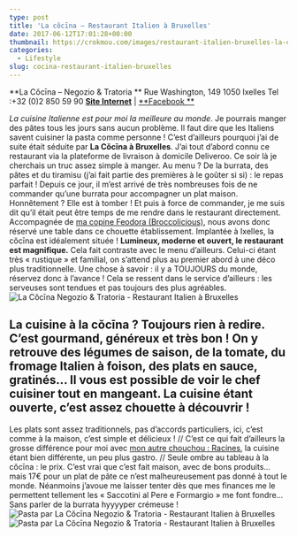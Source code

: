 ```yaml
---
type: post
title: 'La cŏcīna – Restaurant Italien à Bruxelles'
date: 2017-06-12T17:01:28+00:00
thumbnail: https://crokmou.com/images/restaurant-italien-bruxelles-la-cocina-crokmou-blog-cuisine-voyage-belgique-5.jpg
categories:
  - Lifestyle
slug: cocina-restaurant-italien-bruxelles
---
```


**La Cŏcīna – Negozio & Tratoria **
Rue Washington, 149
1050 Ixelles
Tel :+32 (0)2 850 59 90
[**Site Internet**](http://www.cocina.be/) | [**Facebook **](https://www.facebook.com/cocinabrussels/)

_La cuisine Italienne est pour moi la meilleure au monde_. Je pourrais manger des pâtes tous les jours sans aucun problème. Il faut dire que les Italiens savent cuisiner la pasta comme personne ! C’est d’ailleurs pourquoi j’ai de suite était séduite par **La Cŏcīna à Bruxelles**. J’ai tout d’abord connu ce restaurant via la plateforme de livraison à domicile Deliveroo. Ce soir là je cherchais un truc assez simple à manger. Au menu ? De la burrata, des pâtes et du tiramisu (j’ai fait partie des premières à le goûter si si) : le repas parfait ! Depuis ce jour, il m’est arrivé de très nombreuses fois de ne commander qu’une burrata pour accompagner un plat maison. Honnêtement ? Elle est à tomber ! Et puis à force de commander, je me suis dit qu’il était peut être temps de me rendre dans le restaurant directement. Accompagnée de [ma copine Feodora (Broccolicious)](http://broccolicious.net/), nous avons donc réservé une table dans ce chouette établissement. Implantée à Ixelles, la cŏcīna est idéalement située ! **Lumineux, moderne et ouvert, le restaurant est magnifique.** Cela fait contraste avec le menu d’ailleurs. Celui-ci étant très « rustique » et familial, on s’attend plus au premier abord à une déco plus traditionnelle. Une chose à savoir : il y a TOUJOURS du monde, réservez donc à l’avance ! Cela se ressent dans le service d’ailleurs : les serveuses sont tendues et pas toujours des plus agréables.   ![La Cŏcīna Negozio & Tratoria - Restaurant Italien à Bruxelles](https://crokmou.com/images/restaurant-italien-bruxelles-la-cocina-crokmou-blog-cuisine-voyage-belgique-4.jpg "La Cŏcīna Negozio & Tratoria - Restaurant Italien à Bruxelles")

## La cuisine à la cŏcīna ? Toujours rien à redire. C’est **gourmand, généreux et très bon** ! On y retrouve des légumes de saison, de la tomate, du fromage Italien à foison, des plats en sauce, gratinés… Il vous est possible de voir le chef cuisiner tout en mangeant. La cuisine étant ouverte, c’est assez chouette à découvrir !

Les plats sont assez traditionnels, pas d’accords particuliers, ici, c’est comme à la maison, c’est simple et délicieux ! // C’est ce qui fait d’ailleurs la grosse différence pour moi avec [mon autre chouchou : Racines](http://www.crokmou.com/2017/04/racines-un-restaurant-italien-pas-comme-les-autres-bruxelles), la cuisine étant bien différente, un peu plus gastro. // Seule ombre au tableau à la cŏcīna : le prix. C’est vrai que c’est fait maison, avec de bons produits… mais 17€ pour un plat de pâte ce n’est malheureusement pas donné à tout le monde. Néanmoins j’avoue me laisser tenter dès que mes finances me le permettent tellement les « Saccotini al Pere e Formargio » me font fondre… Sans parler de la burrata hyyyyper crémeuse !   ![Pasta par La Cŏcīna Negozio & Tratoria - Restaurant Italien à Bruxelles](https://crokmou.com/images/restaurant-italien-bruxelles-la-cocina-crokmou-blog-cuisine-voyage-belgique.jpg "Pasta par La Cŏcīna Negozio & Tratoria - Restaurant Italien à Bruxelles")![Pasta par La Cŏcīna Negozio & Tratoria - Restaurant Italien à Bruxelles](https://crokmou.com/images/restaurant-italien-bruxelles-la-cocina-crokmou-blog-cuisine-voyage-belgique-1.jpg "Pasta par La Cŏcīna Negozio & Tratoria - Restaurant Italien à Bruxelles")